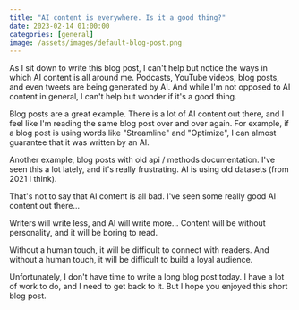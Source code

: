 ```yaml
---
title: "AI content is everywhere. Is it a good thing?"
date: 2023-02-14 01:00:00
categories: [general]
image: /assets/images/default-blog-post.png
---
```


As I sit down to write this blog post, I can't help but notice the ways in which AI content is all around me. Podcasts, YouTube videos, blog posts, and even tweets are being generated by AI. And while I'm not opposed to AI content in general, I can't help but wonder if it's a good thing.

Blog posts are a great example. There is a lot of AI content out there, and I feel like I'm reading the same blog post over and over again. For example, if a blog post is using words like "Streamline" and "Optimize", I can almost guarantee that it was written by an AI.

Another example, blog posts with old api / methods documentation. I've seen this a lot lately, and it's really frustrating. AI is using old datasets (from 2021 I think).

That's not to say that AI content is all bad. I've seen some really good AI content out there...

Writers will write less, and AI will write more... Content will be without personality, and it will be boring to read.

Without a human touch, it will be difficult to connect with readers. And without a human touch, it will be difficult to build a loyal audience.

Unfortunately, I don't have time to write a long blog post today. I have a lot of work to do, and I need to get back to it. But I hope you enjoyed this short blog post.
